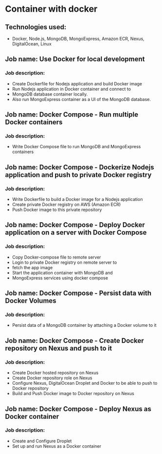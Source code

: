 # Container with docker

## Technologies used:

- Docker, Node.js, MongoDB, MongoExpress, Amazon ECR, Nexus, DigitalOcean, Linux

## Job name: Use Docker for local development
### Job description:

- Create Dockerfile for Nodejs application and build Docker image
- Run Nodejs application in Docker container and connect to
- MongoDB database container locally.
- Also run MongoExpress container as a UI of the MongoDB database.

## Job name: Docker Compose - Run multiple Docker containers
### Job description:

- Write Docker Compose file to run MongoDB and MongoExpress containers

## Job name: Docker Compose - Dockerize Nodejs application and push to private Docker registry
### Job description: 

- Write Dockerfile to build a Docker image for a Nodejs application
- Create private Docker registry on AWS (Amazon ECR)
- Push Docker image to this private repository

## Job name: Docker Compose - Deploy Docker application on a server with Docker Compose
### Job description:

- Copy Docker-compose file to remote server
- Login to private Docker registry on remote server to
- fetch the app image
- Start the application container with MongoDB and
- MongoExpress services using docker compose

## Job name: Docker Compose - Persist data with Docker Volumes
### Job description:

- Persist data of a MongoDB container by attaching a Docker volume to it

## Job name: Docker Compose - Create Docker repository on Nexus and push to it
### Job description:

- Create Docker hosted repository on Nexus
- Create Docker repository role on Nexus
- Configure Nexus, DigitalOcean Droplet and Docker to be able to push to Docker repository
- Build and Push Docker image to Docker repository on Nexus

## Job name: Docker Compose - Deploy Nexus as Docker container
### Job description:

- Create and Configure Droplet
- Set up and run Nexus as a Docker container
